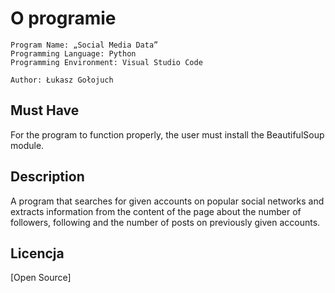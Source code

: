 # O programie

    Program Name: „Social Media Data”
    Programming Language: Python 
    Programming Environment: Visual Studio Code

    Author: Łukasz Gołojuch
    
## Must Have

For the program to function properly, the user must install the BeautifulSoup module.

## Description

A program that searches for given accounts on popular social networks and extracts information from the content of the page about the number of followers, following and the number of posts on previously given accounts.

## Licencja
[Open Source]
